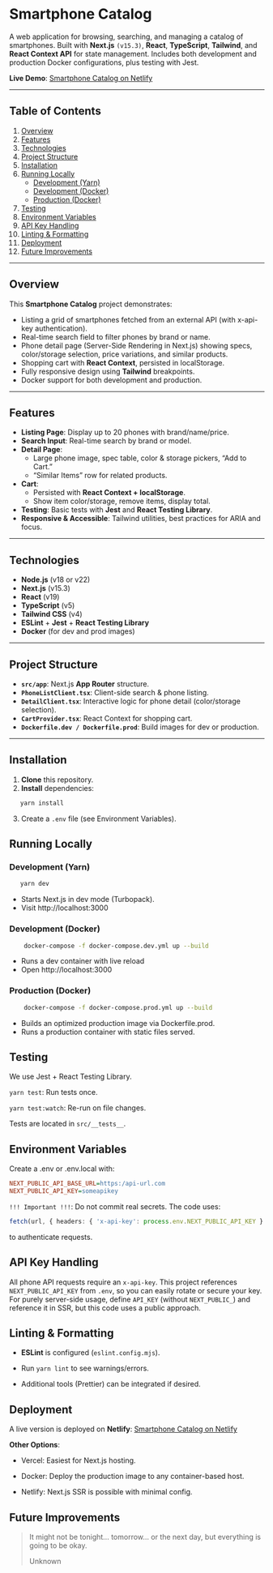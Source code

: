 # Smartphone Catalog

A web application for browsing, searching, and managing a catalog of smartphones. Built with **Next.js** `(v15.3)`, **React**, **TypeScript**, **Tailwind**, and **React Context API** for state management. Includes both development and production Docker configurations, plus testing with Jest.

**Live Demo**: [Smartphone Catalog on Netlify](https://beamish-crepe-d4e99f.netlify.app/phones)

---

## Table of Contents

1. [Overview](#overview)
2. [Features](#features)
3. [Technologies](#technologies)
4. [Project Structure](#project-structure)
5. [Installation](#installation)
6. [Running Locally](#running-locally)
    - [Development (Yarn)](#development-yarn)
    - [Development (Docker)](#development-docker)
    - [Production (Docker)](#production-docker)
7. [Testing](#testing)
8. [Environment Variables](#environment-variables)
9. [API Key Handling](#api-key-handling)
10. [Linting & Formatting](#linting--formatting)
11. [Deployment](#deployment)
12. [Future Improvements](#future-improvements)

---

## Overview

This **Smartphone Catalog** project demonstrates:

- Listing a grid of smartphones fetched from an external API (with x-api-key authentication).
- Real-time search field to filter phones by brand or name.
- Phone detail page (Server-Side Rendering in Next.js) showing specs, color/storage selection, price variations, and similar products.
- Shopping cart with **React Context**, persisted in localStorage.
- Fully responsive design using **Tailwind** breakpoints.
- Docker support for both development and production.

---

## Features

- **Listing Page**: Display up to 20 phones with brand/name/price.
- **Search Input**: Real-time search by brand or model.
- **Detail Page**:
    - Large phone image, spec table, color & storage pickers, “Add to Cart.”
    - “Similar Items” row for related products.
- **Cart**:
    - Persisted with **React Context + localStorage**.
    - Show item color/storage, remove items, display total.
- **Testing**: Basic tests with **Jest** and **React Testing Library**.
- **Responsive & Accessible**: Tailwind utilities, best practices for ARIA and focus.

---

## Technologies

- **Node.js** (v18 or v22)
- **Next.js** (v15.3)
- **React** (v19)
- **TypeScript** (v5)
- **Tailwind CSS** (v4)
- **ESLint** + **Jest** + **React Testing Library**
- **Docker** (for dev and prod images)

---

## Project Structure

- **`src/app`**: Next.js **App Router** structure.
- **`PhoneListClient.tsx`**: Client-side search & phone listing.
- **`DetailClient.tsx`**: Interactive logic for phone detail (color/storage selection).
- **`CartProvider.tsx`**: React Context for shopping cart.
- **`Dockerfile.dev / Dockerfile.prod`**: Build images for dev or production.

---

## Installation

1. **Clone** this repository.
2. **Install** dependencies:
```bash
   yarn install
```
3. Create a `.env` file (see Environment Variables).

## Running Locally

### Development (Yarn)

   ```bash
      yarn dev
   ```

- Starts Next.js in dev mode (Turbopack).
- Visit http://localhost:3000

### Development (Docker)

```bash
    docker-compose -f docker-compose.dev.yml up --build
```
- Runs a dev container with live reload
- Open http://localhost:3000

### Production (Docker)

```bash
    docker-compose -f docker-compose.prod.yml up --build
```

- Builds an optimized production image via Dockerfile.prod.
- Runs a production container with static files served.

## Testing

We use Jest + React Testing Library.

`yarn test`: Run tests once.

`yarn test:watch`: Re-run on file changes.

Tests are located in `src/__tests__`.

## Environment Variables

Create a .env or .env.local with:

```ini
NEXT_PUBLIC_API_BASE_URL=https:/api-url.com
NEXT_PUBLIC_API_KEY=someapikey
```

`!!! Important !!!`: Do not commit real secrets. The code uses:

```ts
fetch(url, { headers: { 'x-api-key': process.env.NEXT_PUBLIC_API_KEY } })
```

to authenticate requests.

## API Key Handling

All phone API requests require an `x-api-key`. 
This project references `NEXT_PUBLIC_API_KEY` from `.env`, so you can easily rotate or secure your key.
For purely server-side usage, define `API_KEY` (without `NEXT_PUBLIC_`) and reference it in SSR, but this code uses a public approach.

## Linting & Formatting

- **ESLint** is configured (`eslint.config.mjs`).

- Run `yarn lint` to see warnings/errors.

- Additional tools (Prettier) can be integrated if desired.

## Deployment

A live version is deployed on **Netlify**: [Smartphone Catalog on Netlify](https://beamish-crepe-d4e99f.netlify.app/phones)

**Other Options**:

- Vercel: Easiest for Next.js hosting.

- Docker: Deploy the production image to any container-based host.

- Netlify: Next.js SSR is possible with minimal config.

## Future Improvements

> It might not be tonight… tomorrow… or the next day, but everything is going to be okay.
> 
> Unknown